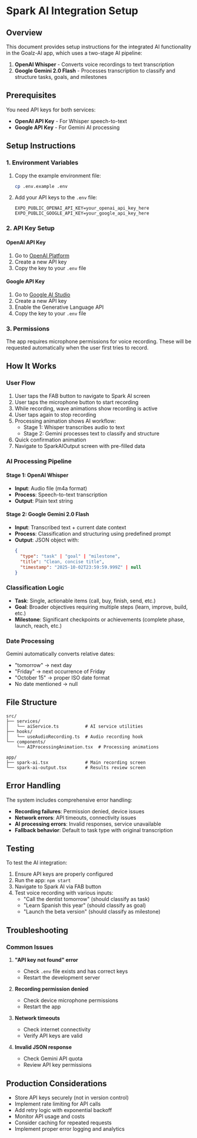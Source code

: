 # Spark AI Integration Setup

## Overview

This document provides setup instructions for the integrated AI functionality in the Goalz-AI app, which uses a two-stage AI pipeline:

1. **OpenAI Whisper** - Converts voice recordings to text transcription
2. **Google Gemini 2.0 Flash** - Processes transcription to classify and structure tasks, goals, and milestones

## Prerequisites

You need API keys for both services:

- **OpenAI API Key** - For Whisper speech-to-text
- **Google API Key** - For Gemini AI processing

## Setup Instructions

### 1. Environment Variables

1. Copy the example environment file:
   ```bash
   cp .env.example .env
   ```

2. Add your API keys to the `.env` file:
   ```env
   EXPO_PUBLIC_OPENAI_API_KEY=your_openai_api_key_here
   EXPO_PUBLIC_GOOGLE_API_KEY=your_google_api_key_here
   ```

### 2. API Key Setup

#### OpenAI API Key
1. Go to [OpenAI Platform](https://platform.openai.com/api-keys)
2. Create a new API key
3. Copy the key to your `.env` file

#### Google API Key
1. Go to [Google AI Studio](https://aistudio.google.com/app/apikey)
2. Create a new API key
3. Enable the Generative Language API
4. Copy the key to your `.env` file

### 3. Permissions

The app requires microphone permissions for voice recording. These will be requested automatically when the user first tries to record.

## How It Works

### User Flow
1. User taps the FAB button to navigate to Spark AI screen
2. User taps the microphone button to start recording
3. While recording, wave animations show recording is active
4. User taps again to stop recording
5. Processing animation shows AI workflow:
   - Stage 1: Whisper transcribes audio to text
   - Stage 2: Gemini processes text to classify and structure
6. Quick confirmation animation
7. Navigate to SparkAIOutput screen with pre-filled data

### AI Processing Pipeline

#### Stage 1: OpenAI Whisper
- **Input**: Audio file (m4a format)
- **Process**: Speech-to-text transcription
- **Output**: Plain text string

#### Stage 2: Google Gemini 2.0 Flash
- **Input**: Transcribed text + current date context
- **Process**: Classification and structuring using predefined prompt
- **Output**: JSON object with:
  ```json
  {
    "type": "task" | "goal" | "milestone",
    "title": "Clean, concise title",
    "timestamp": "2025-10-02T23:59:59.999Z" | null
  }
  ```

### Classification Logic

- **Task**: Single, actionable items (call, buy, finish, send, etc.)
- **Goal**: Broader objectives requiring multiple steps (learn, improve, build, etc.)
- **Milestone**: Significant checkpoints or achievements (complete phase, launch, reach, etc.)

### Date Processing

Gemini automatically converts relative dates:
- "tomorrow" → next day
- "Friday" → next occurrence of Friday
- "October 15" → proper ISO date format
- No date mentioned → null

## File Structure

```
src/
├── services/
│   └── aiService.ts          # AI service utilities
├── hooks/
│   └── useAudioRecording.ts  # Audio recording hook
└── components/
    └── AIProcessingAnimation.tsx  # Processing animations

app/
├── spark-ai.tsx              # Main recording screen
└── spark-ai-output.tsx       # Results review screen
```

## Error Handling

The system includes comprehensive error handling:

- **Recording failures**: Permission denied, device issues
- **Network errors**: API timeouts, connectivity issues
- **AI processing errors**: Invalid responses, service unavailable
- **Fallback behavior**: Default to task type with original transcription

## Testing

To test the AI integration:

1. Ensure API keys are properly configured
2. Run the app: `npm start`
3. Navigate to Spark AI via FAB button
4. Test voice recording with various inputs:
   - "Call the dentist tomorrow" (should classify as task)
   - "Learn Spanish this year" (should classify as goal)
   - "Launch the beta version" (should classify as milestone)

## Troubleshooting

### Common Issues

1. **"API key not found" error**
   - Check `.env` file exists and has correct keys
   - Restart the development server

2. **Recording permission denied**
   - Check device microphone permissions
   - Restart the app

3. **Network timeouts**
   - Check internet connectivity
   - Verify API keys are valid

4. **Invalid JSON response**
   - Check Gemini API quota
   - Review API key permissions

## Production Considerations

- Store API keys securely (not in version control)
- Implement rate limiting for API calls
- Add retry logic with exponential backoff
- Monitor API usage and costs
- Consider caching for repeated requests
- Implement proper error logging and analytics
